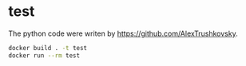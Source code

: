 # test

The python code were writen by https://github.com/AlexTrushkovsky.

```bash
docker build . -t test
docker run --rm test
```
